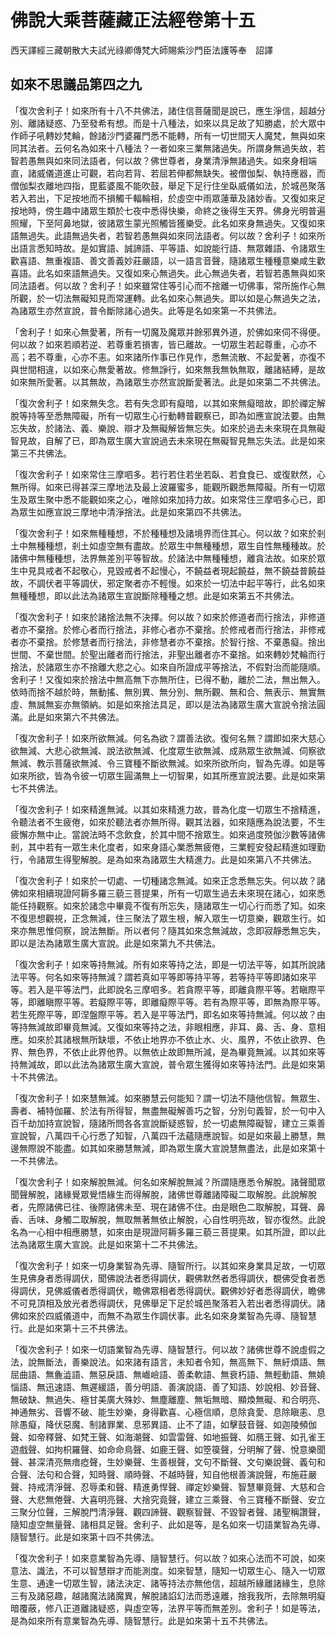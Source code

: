# 佛說大乘菩薩藏正法經卷第十五

西天譯經三藏朝散大夫試光祿卿傳梵大師賜紫沙門臣法護等奉　詔譯

## 如來不思議品第四之九 

「復次舍利子！如來所有十八不共佛法，諸住信菩薩聞是說已，應生淨信，超越分別、離諸疑惑、乃至發希有想。而是十八種法，如來以具足故了知勝處，於大眾中作師子吼轉妙梵輪，餘諸沙門婆羅門悉不能轉，所有一切世間天人魔梵，無與如來同其法者。云何名為如來十八種法？一者如來三業無諸過失。所謂身無過失故，若智若愚無與如來同法語者，何以故？佛世尊者，身業清淨無諸過失。如來身相端直，諸威儀道進止可觀，若向若背、若屈若伸都無缺失。被僧伽梨、執持應器，而僧伽梨衣離地四指，毘藍婆風不能吹鼓，舉足下足行住坐臥威儀如法，於城邑聚落若入若出，下足按地而不損觸千輻輪相，於虛空中雨眾蓮華及諸妙香。又復如來足按地時，傍生趣中諸眾生類於七夜中悉得快樂，命終之後得生天界。佛身光明普遍照耀，下至阿鼻地獄，彼諸眾生蒙光照觸皆獲樂受。此名如來身無過失。又復如來語無過失。此語無過失者，若智若愚無與如來同法語者。何以故？舍利子！如來所出語言悉知時故。是如實語、誠諦語、平等語、如說能行語、無眾雜語、令諸眾生歡喜語、無重複語、善文善義妙莊嚴語，以一語言音聲，隨諸眾生種種意樂咸生歡喜語。此名如來語無過失。又復如來心無過失。此心無過失者，若智若愚無與如來同法語者。何以故？舍利子！如來雖常住等引心而不捨離一切佛事，常所施作心無所觀，於一切法無礙知見而常運轉。此名如來心無過失。即以如是心無過失之法，為諸眾生亦然宣說，普令斷除諸心過失。此等是名如來第一不共佛法。

「舍利子！如來心無愛著，所有一切魔及魔眾并餘邪異外道，於佛如來伺不得便。何以故？如來若順若逆、若尊重若損害，皆已離故。一切眾生若起尊重，心亦不高；若不尊重，心亦不恚。如來諸所作事已作見作，悉無流散、不起愛著，亦復不與世間相違，以如來心無愛著故。修無諍行，如來無我無執無取，離諸結縛，是故如來無所愛著。以其無故，為諸眾生亦然宣說斷愛著法。此是如來第二不共佛法。

「復次舍利子！如來無失念。若有失念即有癡暗，以其如來無癡暗故，即於禪定解脫等持等至悉無障礙，所有一切眾生心行動轉普觀察已，即為如應宣說法要。由無忘失故，於諸法、義、樂說、辯才及無礙解皆無忘失。如來於過去未來現在具無礙智見故，自解了已，即為眾生廣大宣說過去未來現在無礙智見無忘失法。此是如來第三不共佛法。

「復次舍利子！如來常住三摩呬多。若行若住若坐若臥、若食食已、或復默然，心無所得。如來已得甚深三摩地法及最上波羅蜜多，能觀所觀悉無障礙。所有一切眾生及眾生聚中悉不能觀如來之心，唯除如來加持力故。如來常住三摩呬多心已，即為眾生如應宣說三摩地中清淨捨法。此是如來第四不共佛法。

「復次舍利子！如來無種種想，不於種種想及諸境界而住其心。何以故？如來於剎土中無種種想，剎土如虛空無有盡故。於眾生中無種種想，眾生自性無種種故。於諸佛中無種種想，法界無差別平等智故。於諸法中無種種想，離貪法故。如來於眾生中見具戒者不起敬心，見毀戒者不起慢心，不饒益者現起饒益，無不饒益普饒益故，不調伏者平等調伏，邪定聚者亦不輕慢。如來於一切法中起平等行，此名如來無種種想，即以此法為諸眾生宣說斷除種種之想。此是如來第五不共佛法。

「復次舍利子！如來於諸捨法無不決擇。何以故？如來於修道者而行捨法，非修道者亦不棄捨。於修心者而行捨法，非修心者亦不棄捨。於修戒者而行捨法，非修戒者亦不棄捨。於修慧者而行捨法，非修慧者亦不棄捨。於智行捨、不棄愚癡。捨出世間、不棄世間。於聖出離者而行捨法，非聖出離者亦不棄捨。如來轉妙梵輪而行捨法，於諸眾生亦不捨離大悲之心。如來自所證成平等捨法，不假對治而能隨順。舍利子！又復如來於捨法中無高無下亦無所住，已得不動，離於二法，無出無入。依時而捨不越於時，無動搖、無別異、無分別、無所觀、無和合、無表示、無實無虛、無誠無妄亦無領納。如是如來捨法具足，即以是法為諸眾生廣大宣說令捨法圓滿。此是如來第六不共佛法。

「復次舍利子！如來所欲無減。何名為欲？謂善法欲。復何名無？謂即如來大慈心欲無減、大悲心欲無減、說法欲無減、化度眾生欲無減、成熟眾生欲無減、伺察欲無減、教示菩薩欲無減、令三寶種不斷欲無減。如來所欲所向，智為先導。如是等如來所欲，皆為令彼一切眾生圓滿無上一切智果，如其所應宣說法要。此是如來第七不共佛法。

「復次舍利子！如來精進無減。以其如來精進力故，普為化度一切眾生不捨精進，令聽法者不生疲倦，如來於聽法者亦無所得。觀其法器，如來隨應為說法要，不生疲懈亦無中止。當說法時不念飲食，於其中間不捨眾生。如來過度殑伽沙數等諸佛剎，其中若有一眾生未化度者，如來身語心業悉無疲倦，三業輕安發起精進如理勤行，令諸眾生得聖解脫。是為如來為諸眾生大精進力。此是如來第八不共佛法。

「復次舍利子！如來於一切處、一切種諸念無減。如來正念悉無忘失。何以故？諸佛如來相續現證阿耨多羅三藐三菩提果，所有一切眾生過去未來現在諸心，如來悉能任持觀察。如來於諸念中畢竟不復有所忘失，隨諸眾生一切心行而悉了知。如來不復思想觀視，正念無減，住三聚法了眾生根，解入眾生一切意樂，觀眾生行。如來亦無思惟伺察，說法無斷。所以者何？隨其如來念無減故，念即寂靜悉無忘失，即以是法為諸眾生廣大宣說。此是如來第九不共佛法。

「復次舍利子！如來等持無減。所有如來等持之法，即是一切法平等，如其所說諸法平等。何名如來等持無減？謂若真如平等即等持平等，若等持平等即諸如來平等。若入是平等法門，此即說名三摩呬多。若貪際平等，即離貪際平等。若瞋際平等，即離瞋際平等。若癡際平等，即離癡際平等。若有為際平等，即無為際平等。若生死際平等，即涅盤際平等。若入是平等法門，即名如來等持無減。何以故？由等持無減故即畢竟無減。又復如來等持之法，非眼相應，非耳、鼻、舌、身、意相應。如來於其諸根無所缺壞，不依止地界亦不依止水、火、風界，不依止欲界、色界、無色界，不依止此界他界。以無依止故即無所減，是為畢竟無減。以其如來等持無減故，即以此法為諸眾生廣大宣說，普令眾生獲得如來等持法門。此是如來第十不共佛法。

「復次舍利子！如來慧無減。如來勝慧云何能知？謂一切法不隨他信智。無眾生、壽者、補特伽羅、於法有所得智，無盡無礙解善巧之智，分別句義智，於一句中入百千劫加持宣說智，隨諸所問各各宣說斷疑惑智，於一切處無障礙智，建立三乘善宣說智，八萬四千心行悉了知智，八萬四千法蘊隨應說智。如是如來最上勝慧，無邊無際說不能盡。如其如來勝慧無減，即為眾生廣大宣說慧無盡法，此是如來第十一不共佛法。

「復次舍利子！如來解脫無減。何名如來解脫無減？所謂隨應悉令解脫。諸聲聞眾聞聲解脫，諸緣覺眾覺悟緣生而得解脫，諸佛世尊離諸障礙二取解脫。此說解脫者，先際諸佛已往、後際諸佛未至、現在諸佛不住。由是眼色二取解脫，耳聲、鼻香、舌味、身觸二取解脫，無取無著無依止解脫，心自性明亮故，智亦復然。此說名為一心相中相應勝慧，如來由是現證阿耨多羅三藐三菩提果。如其所證，即以此法為諸眾生廣大宣說。此是如來第十二不共佛法。

「復次舍利子！如來一切身業智為先導、隨智所行。以其如來身業具足故，一切眾生見佛身者悉得調伏，聞佛說法者悉得調伏，觀佛默然者悉得調伏，覩佛受食者悉得調伏，見佛威儀者悉得調伏，瞻佛眾相者悉得調伏。觀佛妙好者悉得調伏，瞻佛不可見頂相及放光者悉得調伏，見佛舉足下足於城邑聚落若入若出者悉得調伏。諸佛如來於四威儀道中，而無不為眾生作調伏事。此名如來身業智為先導、隨智慧行。此是如來第十三不共佛法。

「復次舍利子！如來一切語業智為先導、隨智慧行。何以故？諸佛世尊不說虛假之法，說無斷法，善樂說法。如來諸有語言，未知者令知，無高無下、無紆煩語、無屈曲語、無麁澁語、無惡戾語、無巇嶮語、善柔軟語、無衰朽語、無輕動語、無嬈惱語、無迅速語、無遲緩語，善分明語、善演說語、善了知語、妙說相、妙音聲、無破缺、無過失、極甘美廣大殊妙、無塵離塵、無垢無暗、顯煥無礙、和合明亮、神通無劣、音響不破、能生妙樂，身得歡喜、心極信順，息除貪愛、息除瞋恚、息除愚癡，降伏惡魔、制諸罪業、息邪異語、止不了語，如擊鼓音聲、如迦陵頻伽聲、如帝釋聲、如梵王聲、如海潮聲、如雲雷聲、如地振聲、如鴈王聲、如孔雀王遊戲聲、如拘枳羅聲、如命命鳥聲、如鹿王聲、如箜篌聲，分明解了聲、悅意樂聞聲、甚深清亮無瘖瘂聲，生妙樂聲、生善根聲，文句不斷聲、文句樂說聲、義句和合聲、法句和合聲，知時聲、順時聲、不越時聲，知自他根善演說聲，布施莊嚴聲、持戒清淨聲、忍辱柔和聲、精進勇悍聲、禪定妙樂聲、智慧畢竟聲、大慈和合聲、大悲無倦聲、大喜明亮聲、大捨究竟聲，建立三乘聲、令三寶種不斷聲、安立三聚分位聲，三解脫門清淨聲、觀四諦聲、觀察智聲、不毀智者聲、諸聖稱讚聲，隨知虛空無量聲、諸相具足聲。舍利子、此如是等，是名如來一切語業智為先導、隨智慧行。此是如來第十四不共佛法。

「復次舍利子！如來意業智為先導、隨智慧行。何以故？如來心法而不可說，如來意法、識法，不可以智慧辯才而能測度。如來智慧，隨知一切眾生心、隨入一切眾生意、通達一切眾生智，諸法決定、諸等持法亦無他信，超越所緣離諸緣生，息除三有及諸惡趣，越諸魔法諸魔異，解脫諸諂幻法而悉遠離，捨我我所，去除無明癡暗覆蔽，修八正道離諸疑惑，與虛空等，法界平等而無差別。舍利子！如是等法，是為如來所有意業智為先導、隨智慧行。此是如來第十五不共佛法。